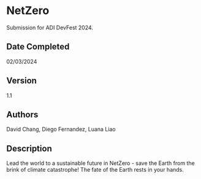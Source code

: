 # NetZero
Submission for ADI DevFest 2024.

## Date Completed
02/03/2024

## Version
1.1

## Authors
David Chang,
Diego Fernandez,
Luana Liao

## Description
Lead the world to a sustainable future in NetZero - save the Earth from the brink of climate catastrophe! The fate of the Earth rests in your hands.
